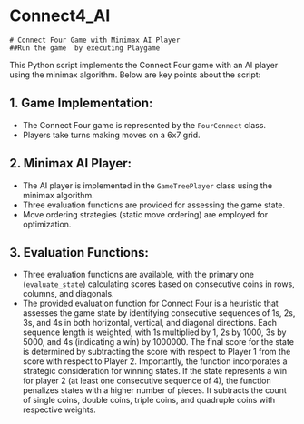 # Connect4_AI
    # Connect Four Game with Minimax AI Player
    ##Run the game  by executing Playgame 

This Python script implements the Connect Four game with an AI player using the minimax algorithm. Below are key points about the script:

## 1. Game Implementation:
   - The Connect Four game is represented by the `FourConnect` class.
   - Players take turns making moves on a 6x7 grid.

## 2. Minimax AI Player:
   - The AI player is implemented in the `GameTreePlayer` class using the minimax algorithm.
   - Three evaluation functions are provided for assessing the game state.
   - Move ordering strategies (static move ordering) are employed for optimization.

## 3. Evaluation Functions:
   - Three evaluation functions are available, with the primary one (`evaluate_state`) calculating scores based on consecutive coins in rows, columns, and diagonals.
   - The provided evaluation function for Connect Four is a heuristic that assesses the game state by identifying
      consecutive sequences of 1s, 2s, 3s, and 4s in both horizontal, vertical, and diagonal directions. Each
      sequence length is weighted, with 1s multiplied by 1, 2s by 1000, 3s by 5000, and 4s (indicating a win) by
      1000000. The final score for the state is determined by subtracting the score with respect to Player 1 from
      the score with respect to Player 2.
      Importantly, the function incorporates a strategic consideration for winning states. If the state represents a
      win for player 2 (at least one consecutive sequence of 4), the function penalizes states with a higher
      number of pieces. It subtracts the count of single coins, double coins, triple coins, and quadruple coins
      with respective weights.
